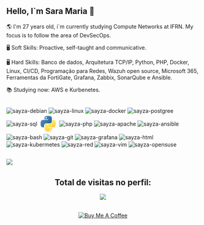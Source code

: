 ## Hello, I`m Sara Maria 👋


🌎 I'm 27 years old, i`m currently studying Compute Networks at IFRN. My focus is to follow the area of DevSecOps. 

🖥️ Soft Skills: Proactive, self-taught and communicative. 

🖥️ Hard Skills: Banco de dados, Arquitetura TCP/IP, Python, PHP, Docker, Linux, CI/CD, Programação para Redes, Wazuh open source, Microsoft 365, Ferramentas da FortiGate, Grafana, Zabbix, SonarQube e Ansible. 

📚 Studying now: AWS e Kurbenetes.


<div style="display: inline_block"><br>
  <img align="center" alt="sayza-debian" height="50" width="50" src="https://cdn.jsdelivr.net/gh/devicons/devicon/icons/debian/debian-original-wordmark.svg">
  <img align="center" alt="sayza-linux" height="50" width="50" src="https://cdn.jsdelivr.net/gh/devicons/devicon/icons/linux/linux-plain.svg" />
  <img align="center" alt="sayza-docker" height="50" width="50" src="https://cdn.jsdelivr.net/gh/devicons/devicon/icons/docker/docker-original-wordmark.svg" />
  <img align="center" alt="sayza-postgree" height="50" width="50" src="https://cdn.jsdelivr.net/gh/devicons/devicon/icons/postgresql/postgresql-original-wordmark.svg">
  <img align="center" alt="sayza-sql" height="60" width="60" src="https://cdn.jsdelivr.net/gh/devicons/devicon/icons/mysql/mysql-original-wordmark.svg">
  <img align="center" alt="sayza-Python" height="50" width="50" src="https://raw.githubusercontent.com/devicons/devicon/master/icons/python/python-original.svg">
  <img align="center" alt="sayza-php" height="50" width="50" src="https://cdn.jsdelivr.net/gh/devicons/devicon/icons/php/php-original.svg" />
  <img align="center" alt="sayza-apache" height="50" width="50" src="https://cdn.jsdelivr.net/gh/devicons/devicon/icons/apache/apache-original-wordmark.svg" />
  <img align="center" alt="sayza-ansible" height="50" width="50" src="https://cdn.jsdelivr.net/gh/devicons/devicon/icons/ansible/ansible-original-wordmark.svg" />
  <img align="center" alt="sayza-bash" height="50" width="50"src="https://cdn.jsdelivr.net/gh/devicons/devicon/icons/bash/bash-original.svg" />
  <img align="center" alt="sayza-git" height="50" width="50"src="https://cdn.jsdelivr.net/gh/devicons/devicon/icons/git/git-original-wordmark.svg" />
  <img align="center" alt="sayza-grafana" height="50" width="50"src="https://cdn.jsdelivr.net/gh/devicons/devicon/icons/grafana/grafana-original-wordmark.svg" />
  <img align="center" alt="sayza-html" height="50" width="50"src="https://cdn.jsdelivr.net/gh/devicons/devicon/icons/html5/html5-original-wordmark.svg" />
  <img align="center" alt="sayza-kubermetes" height="50" width="50"src="https://cdn.jsdelivr.net/gh/devicons/devicon/icons/kubernetes/kubernetes-plain-wordmark.svg" />
  <img align="center" alt="sayza-red" height="50" width="50"src="https://cdn.jsdelivr.net/gh/devicons/devicon/icons/redhat/redhat-original-wordmark.svg" />
  <img align="center" alt="sayza-vim" height="50" width="50" src="https://cdn.jsdelivr.net/gh/devicons/devicon/icons/vim/vim-original.svg" />
  <img align="center" alt="sayza-opensuse" height="50" width="50"src="https://cdn.jsdelivr.net/gh/devicons/devicon/icons/opensuse/opensuse-original-wordmark.svg" />

 
</div>

## 
<p>
<div>
  <a href="https://www.linkedin.com/in/sara-maria-27462618a/" target="_blank"><img src="https://img.shields.io/badge/-LinkedIn-%230077B5?style=for-the-badge&logo=linkedin&logoColor=white" target="_blank"></a> 

</div>

<div align="center">
<h2>Total de visitas no perfil:</h2>
<img src="https://profile-counter.glitch.me/1Sayza/count.svg" width="250px"/>
</div>


## 
<p align="center">
  <a href="https://www.buymeacoffee.com/sayza" target="_blank"><img src="https://cdn.buymeacoffee.com/buttons/v2/default-yellow.png" alt="Buy Me A Coffee" height="60px" width="217px" ></a>
</p>

<p>
<p>

